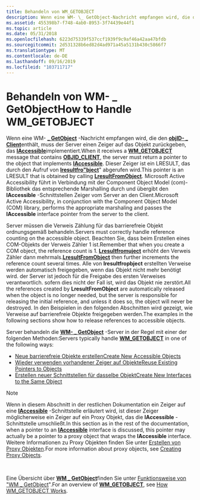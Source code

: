 ```yaml
---
title: Behandeln von WM_GETOBJECT
description: Wenn eine WM- \_ GetObject-Nachricht empfangen wird, die den objID- \_ Client enthält, muss der Server einen Zeiger auf das Objekt zurückgeben, das IAccessible implementiert.
ms.assetid: 455398b7-f748-4ab0-8953-3f74439e44f1
ms.topic: article
ms.date: 05/31/2018
ms.openlocfilehash: 6223d75339f537ccf1939f9c9af46a42aa47bfdb
ms.sourcegitcommit: 2d531328b6ed82d4ad971a45a5131b430c5866f7
ms.translationtype: MT
ms.contentlocale: de-DE
ms.lasthandoff: 09/16/2019
ms.locfileid: "103711717"
---
```

# <a name="how-to-handle-wm_getobject"></a><span data-ttu-id="24a00-103">Behandeln von WM- \_ GetObject</span><span class="sxs-lookup"><span data-stu-id="24a00-103">How to Handle WM\_GETOBJECT</span></span>

<span data-ttu-id="24a00-104">Wenn eine WM- [**\_ GetObject**](wm-getobject.md) -Nachricht empfangen wird, die den [**objID- \_ Client**](object-identifiers.md)enthält, muss der Server einen Zeiger auf das Objekt zurückgeben, das [**IAccessible**](/windows/desktop/api/oleacc/nn-oleacc-iaccessible)implementiert.</span><span class="sxs-lookup"><span data-stu-id="24a00-104">When it receives a [**WM\_GETOBJECT**](wm-getobject.md) message that contains [**OBJID\_CLIENT**](object-identifiers.md), the server must return a pointer to the object that implements [**IAccessible**](/windows/desktop/api/oleacc/nn-oleacc-iaccessible).</span></span> <span data-ttu-id="24a00-105">Dieser Zeiger ist ein LRESULT, das durch den Aufruf von [**lresultfro"bject**](/windows/desktop/api/Oleacc/nf-oleacc-lresultfromobject)" abgerufen wird.</span><span class="sxs-lookup"><span data-stu-id="24a00-105">This pointer is an LRESULT that is obtained by calling [**LresultFromObject**](/windows/desktop/api/Oleacc/nf-oleacc-lresultfromobject).</span></span> <span data-ttu-id="24a00-106">Microsoft Active Accessibility führt in Verbindung mit der Component Object Model (com)-Bibliothek das entsprechende Marshalling durch und übergibt den **IAccessible** -Schnittstellen Zeiger vom Server an den Client.</span><span class="sxs-lookup"><span data-stu-id="24a00-106">Microsoft Active Accessibility, in conjunction with the Component Object Model (COM) library, performs the appropriate marshaling and passes the **IAccessible** interface pointer from the server to the client.</span></span>

<span data-ttu-id="24a00-107">Server müssen die Verweis Zählung für das barrierefreie Objekt ordnungsgemäß behandeln.</span><span class="sxs-lookup"><span data-stu-id="24a00-107">Servers must correctly handle reference counting on the accessible object.</span></span> <span data-ttu-id="24a00-108">Beachten Sie, dass beim Erstellen eines COM-Objekts der Verweis Zähler 1 ist.</span><span class="sxs-lookup"><span data-stu-id="24a00-108">Remember that when you create a COM object, the reference count is 1.</span></span> <span data-ttu-id="24a00-109">[**Lresultfromuject**](/windows/desktop/api/Oleacc/nf-oleacc-lresultfromobject) erhöht den Verweis Zähler dann mehrmals.</span><span class="sxs-lookup"><span data-stu-id="24a00-109">[**LresultFromObject**](/windows/desktop/api/Oleacc/nf-oleacc-lresultfromobject) then further increments the reference count several times.</span></span> <span data-ttu-id="24a00-110">Alle von **lresultfropbject** erstellten Verweise werden automatisch freigegeben, wenn das Objekt nicht mehr benötigt wird. der Server ist jedoch für die Freigabe des ersten Verweises verantwortlich. sofern dies nicht der Fall ist, wird das Objekt nie zerstört.</span><span class="sxs-lookup"><span data-stu-id="24a00-110">All the references created by **LresultFromObject** are automatically released when the object is no longer needed, but the server is responsible for releasing the initial reference, and unless it does so, the object will never be destroyed.</span></span> <span data-ttu-id="24a00-111">In den Beispielen in den folgenden Abschnitten wird gezeigt, wie Verweise auf barrierefreie Objekte freigegeben werden.</span><span class="sxs-lookup"><span data-stu-id="24a00-111">The examples in the following sections show how to release references to accessible objects.</span></span>

<span data-ttu-id="24a00-112">Server behandeln die [**WM- \_ GetObject**](wm-getobject.md) -Server in der Regel mit einer der folgenden Methoden:</span><span class="sxs-lookup"><span data-stu-id="24a00-112">Servers typically handle [**WM\_GETOBJECT**](wm-getobject.md) in one of the following ways:</span></span>

-   [<span data-ttu-id="24a00-113">Neue barrierefreie Objekte erstellen</span><span class="sxs-lookup"><span data-stu-id="24a00-113">Create New Accessible Objects</span></span>](create-new-accessible-objects.md)
-   [<span data-ttu-id="24a00-114">Wieder verwenden vorhandener Zeiger auf Objekte</span><span class="sxs-lookup"><span data-stu-id="24a00-114">Reuse Existing Pointers to Objects</span></span>](reuse-existing-pointers-to-objects.md)
-   [<span data-ttu-id="24a00-115">Erstellen neuer Schnittstellen für dasselbe Objekt</span><span class="sxs-lookup"><span data-stu-id="24a00-115">Create New Interfaces to the Same Object</span></span>](create-new-interfaces-to-the-same-object.md)

> [!Note]  
> <span data-ttu-id="24a00-116">Wenn in diesem Abschnitt in der restlichen Dokumentation ein Zeiger auf eine [**IAccessible**](/windows/desktop/api/oleacc/nn-oleacc-iaccessible) -Schnittstelle erläutert wird, ist dieser Zeiger möglicherweise ein Zeiger auf ein Proxy Objekt, das die **IAccessible** -Schnittstelle umschließt.</span><span class="sxs-lookup"><span data-stu-id="24a00-116">In this section as in the rest of the documentation, when a pointer to an [**IAccessible**](/windows/desktop/api/oleacc/nn-oleacc-iaccessible) interface is discussed, this pointer may actually be a pointer to a proxy object that wraps the **IAccessible** interface.</span></span> <span data-ttu-id="24a00-117">Weitere Informationen zu Proxy Objekten finden Sie unter [Erstellen von Proxy Objekten](creating-proxy-objects.md).</span><span class="sxs-lookup"><span data-stu-id="24a00-117">For more information about proxy objects, see [Creating Proxy Objects](creating-proxy-objects.md).</span></span>

 

<span data-ttu-id="24a00-118">Eine Übersicht über [**WM \_ GetObject**](wm-getobject.md)finden Sie unter [Funktionsweise von "WM \_ GetObject](how-wm-getobject-works.md)".</span><span class="sxs-lookup"><span data-stu-id="24a00-118">For an overview of [**WM\_GETOBJECT**](wm-getobject.md), see [How WM\_GETOBJECT Works](how-wm-getobject-works.md).</span></span>

 

 




